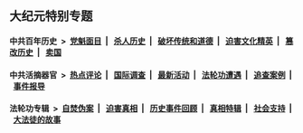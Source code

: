 ## 大纪元特别专题

#### 中共百年历史 &nbsp;>&nbsp; [党魁面目](indexes/nf1176107/README.md?06080430) &nbsp;| &nbsp; [杀人历史](indexes/nf1176106/README.md?06080430) &nbsp;| &nbsp; [破坏传统和道德](indexes/nf1176106/README.md?06080430) &nbsp;| &nbsp; [迫害文化精英](indexes/nf1176111/README.md?06080430) &nbsp;| &nbsp; [篡改历史](indexes/nf1176115/README.md?06080430) &nbsp;| &nbsp; [卖国](indexes/nf1176117/README.md?06080430) 

#### 中共活摘器官 &nbsp;>&nbsp; [热点评论](indexes/nf5879/README.md?06080430) &nbsp;| &nbsp; [国际调查](indexes/nf5947/README.md?06080430) &nbsp;| &nbsp; [最新活动](indexes/nf5883/README.md?06080430) &nbsp;| &nbsp; [法轮功遭遇](indexes/nf5881/README.md?06080430) &nbsp;| &nbsp; [追查案例](indexes/nf5880/README.md?06080430) &nbsp;| &nbsp; [事件报导](indexes/nf5877/README.md?06080430) 

#### 法轮功专辑 &nbsp;>&nbsp; [自焚伪案](indexes/nf5562/README.md?06080430) &nbsp;| &nbsp; [迫害真相](indexes/nf4379/README.md?06080430) &nbsp;| &nbsp; [历史事件回顾](indexes/nf5793/README.md?06080430) &nbsp;| &nbsp; [真相特辑](indexes/nf4389/README.md?06080430) &nbsp;| &nbsp; [社会支持](indexes/nf4386/README.md?06080430) &nbsp;| &nbsp; [大法徒的故事](indexes/nf1147481/README.md?06080430) 


